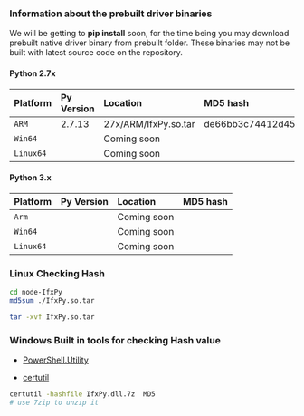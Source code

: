 

### Information about the prebuilt driver binaries

We will be getting to **pip install** soon, for the time being you may download prebuilt native driver binary from prebuilt folder. These binaries may not be built with latest source code on the repository. 


#### Python 2.7x 
| **Platform** | **Py Version** |     **Location**          | **MD5 hash**
|:-------------|:---------------|:--------------------------|:--------------------------------
| `ARM`        |   2.7.13       |  27x/ARM/IfxPy.so.tar    | de66bb3c74412d45156a61854b600c5f
| `Win64`      |                |      Coming soon          |
| `Linux64`    |                |      Coming soon          |


#### Python 3.x 
| **Platform** | **Py Version** |     **Location**          | **MD5 hash**
|:-------------|:---------------|:--------------------------|:--------------------------------
| `Arm`        |                |     Coming soon           | 
| `Win64`      |                |     Coming soon           |
| `Linux64`    |                |     Coming soon           |



###  Linux Checking Hash
```bash
cd node-IfxPy
md5sum ./IfxPy.so.tar

tar -xvf IfxPy.so.tar
```


### Windows Built in tools for checking Hash value
* [PowerShell.Utility](https://docs.microsoft.com/en-us/powershell/module/Microsoft.PowerShell.Utility/Get-FileHash?view=powershell-5.1)

* [certutil](https://technet.microsoft.com/library/cc732443.aspx)
```bash
certutil -hashfile IfxPy.dll.7z  MD5
# use 7zip to unzip it 
```

